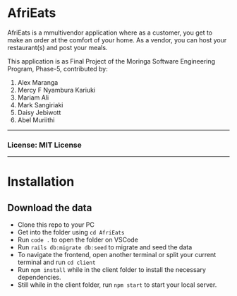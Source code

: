 # AfriEats

AfriEats is a mmultivendor application where as a customer, you get to make an order at the comfort of your home. As a vendor, you can host your restaurant(s) and post your meals.

This application is as Final Project of the Moringa Software Engineering Program, Phase-5, contributed by:
1. Alex Maranga
2. Mercy F Nyambura Kariuki
3. Mariam Ali
4. Mark Sangiriaki
5. Daisy Jebiwott
6. Abel Muriithi

<hr/>

### License: MIT License

<hr/>

# Installation

## Download the data

- Clone this repo to your PC
- Get into the folder using <code>cd AfriEats</code>
- Run <code>code .</code> to open the folder on VSCode
- Run <code>rails db:migrate db:seed</code> to migrate and seed the data
- To navigate the frontend, open another terminal or split your current terminal and run <code>cd client</code>
- Run <code>npm install</code> while in the client folder to install the necessary dependencies.
- Still while in the client folder, run <code>npm start</code> to start your local server.